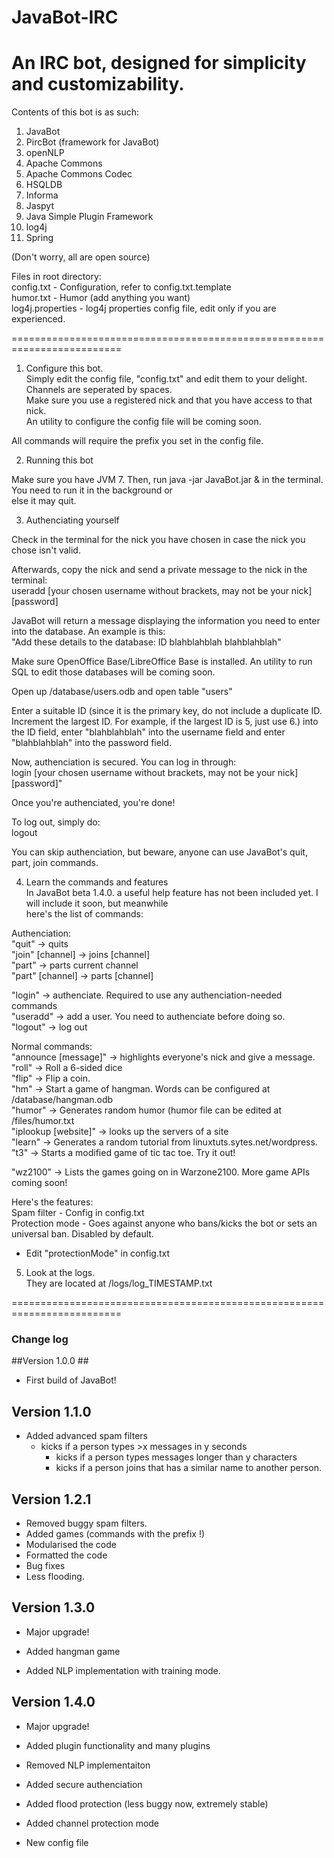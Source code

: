 JavaBot-IRC
===========
An IRC bot, designed for simplicity and customizability.
===========

Contents of this bot is as such:         
1. JavaBot          
2. PircBot (framework for JavaBot)         
3. openNLP          
4. Apache Commons         
5. Apache Commons Codec         
5. HSQLDB         
4. Informa         
5. Jaspyt         
6. Java Simple Plugin Framework  
7. log4j
5. Spring

(Don't worry, all are open source)                             

Files in root directory:         
config.txt - Configuration, refer to config.txt.template               
humor.txt - Humor (add anything you want)     
log4j.properties - log4j properties config file, edit only if you are experienced.                 

=========================================================================

1. Configure this bot.         
Simply edit the config file, "config.txt" and edit them to your delight. Channels are seperated by spaces.         
Make sure you use a registered nick and that you have access to that nick.          
An utility to configure the config file will be coming soon.   

All commands will require the prefix you set in the config file.      
         
2. Running this bot         
         
Make sure you have JVM 7. Then, run java -jar JavaBot.jar & in the terminal. You need to run it in the background or          
else it may quit.         
         
3. Authenciating yourself         
         
Check in the terminal for the nick you have chosen in case the nick you chose isn't valid.         
         
Afterwards, copy the nick and send a private message to the nick in the terminal:         
useradd [your chosen username without brackets, may not be your nick] [password]         
         
JavaBot will return a message displaying the information you need to enter into the database. An example is this:         
"Add these details to the database: ID blahblahblah blahblahblah"         
         
Make sure OpenOffice Base/LibreOffice Base is installed. An utility to run SQL to edit those databases will be coming soon.         
         
Open up /database/users.odb and open table "users"         
         
Enter a suitable ID (since it is the primary key, do not include a duplicate ID. Increment the largest ID. 
For example, if the largest ID is 5, just use 6.) into the ID field, enter "blahblahblah" into the username 
field and enter "blahblahblah" into the password field.         
         
Now, authenciation is secured. You can log in through:         
login [your chosen username without brackets, may not be your nick] [password]"         

Once you're authenciated, you're done!         
         
To log out, simply do:         
logout     
         
You can skip authenciation, but beware, anyone can use JavaBot's quit, part, join commands.         
         
4. Learn the commands and features         
In JavaBot beta 1.4.0. a useful help feature has not been included yet. I will include it soon, but meanwhile          
here's the list of commands:         

Authenciation:         
"quit" -> quits         
"join" [channel] -> joins [channel]         
"part" -> parts current channel         
"part" [channel] -> parts [channel]         

"login" -> authenciate. Required to use any authenciation-needed commands         
"useradd" -> add a user. You need to authenciate before doing so.         
"logout" -> log out         

Normal commands:         
"announce [message]" -> highlights everyone's nick and give a message.         
"roll" -> Roll a 6-sided dice         
"flip" -> Flip a coin.         
"hm" -> Start a game of hangman. Words can be configured at /database/hangman.odb           
"humor" -> Generates random humor (humor file can be edited at /files/humor.txt         
"iplookup [website]" -> looks up the servers of a site         
"learn" -> Generates a random tutorial from linuxtuts.sytes.net/wordpress.         
"t3" -> Starts a modified game of tic tac toe. Try it out!          

"wz2100" -> Lists the games going on in Warzone2100. More game APIs coming soon!         

Here's the features:         
Spam filter - Config in config.txt                  
Protection mode - Goes against anyone who bans/kicks the bot or sets an universal ban. Disabled by default.          
 - Edit "protectionMode" in config.txt         

5. Look at the logs.         
They are located at /logs/log_TIMESTAMP.txt         

=========================================================================

### Change log ###

##Version 1.0.0 ## 
- First build of JavaBot! 

## Version 1.1.0 ## 
- Added advanced spam filters 
  - kicks if a person types >x messages in y seconds 
	- kicks if a person types messages longer than y characters 
	- kicks if a person joins that has a similar name to another person.

## Version 1.2.1 ## 
- Removed buggy spam filters. 
- Added games (commands with the prefix !) 
- Modularised the code 
- Formatted the code 
- Bug fixes 
- Less flooding.

## Version 1.3.0 ##
- Major upgrade!

- Added hangman game
- Added NLP implementation with training mode.

## Version 1.4.0 ##
- Major upgrade!

- Added plugin functionality and many plugins
- Removed NLP implementaiton
- Added secure authenciation
- Added flood protection (less buggy now, extremely stable)
- Added channel protection mode
- New config file